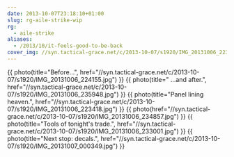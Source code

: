 ```yaml
---
date: 2013-10-07T23:18:10+01:00
slug: rg-aile-strike-wip
rg:
  - aile-strike
aliases:
  - /2013/10/it-feels-good-to-be-back
cover_img: //syn.tactical-grace.net/c/2013-10-07/s1920/IMG_20131006_223418.jpg
---
```

{{ photo(title="Before...", href="//syn.tactical-grace.net/c/2013-10-07/s1920/IMG_20131006_224155.jpg") }}
{{ photo(title=" ...and after.", href="//syn.tactical-grace.net/c/2013-10-07/s1920/IMG_20131006_235948.jpg") }}
{{ photo(title="Panel lining heaven.", href="//syn.tactical-grace.net/c/2013-10-07/s1920/IMG_20131006_223418.jpg") }}
{{ photo(href="//syn.tactical-grace.net/c/2013-10-07/s1920/IMG_20131006_234857.jpg") }}
{{ photo(title="Tools of tonight's trade.", href="//syn.tactical-grace.net/c/2013-10-07/s1920/IMG_20131006_233001.jpg") }}
{{ photo(title="Next stop: decals.", href="//syn.tactical-grace.net/c/2013-10-07/s1920/IMG_20131007_000349.jpg") }}
